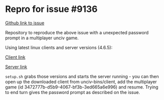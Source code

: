 # Repro for issue #9136

[Github link to issue](https://github.com/yairm210/Unciv/issues/9136)

Repository to reproduce the above issue with a unexpected password prompt in a multiplayer unciv game.

Using latest linux clients and server versions (4.6.5):

[Client link](https://github.com/yairm210/Unciv/releases/download/4.6.5/Unciv-Linux64.zip)

[Server link](https://github.com/yairm210/Unciv/releases/download/4.6.5/UncivServer.jar)


`setup.sh` grabs those versions and starts the server running - you can then open up the downloaded client from unciv-bins/client, add the multiplayer game (id 3472777b-d5b9-4067-bf3b-3ed665a6e996) and resume. Trying to end turn gives the password prompt as described on the issue.
